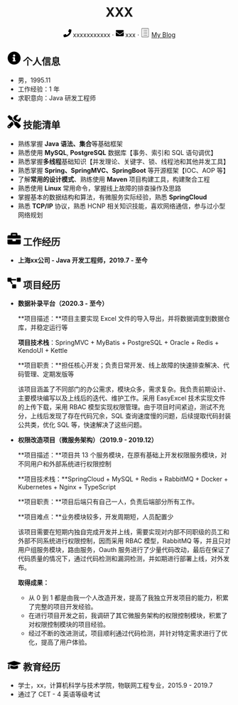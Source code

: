  <center>
     <h1>XXX</h1>
     <div>
         <span>
             <img src="assets/phone-solid.svg" width="18px">
             xxxxxxxxxxx
         </span>
         ·
         <span>
             <img src="assets/envelope-solid.svg" width="18px">
             xxx
         </span>
         ·
         <span>
             <img src="assets/note.svg" width="20px">
             <a href="https://sctwang.github.io/docsify/">My Blog</a>
         </span>
     </div>
 </center>

 ## <img src="assets/info-circle-solid.svg" width="30px"> 个人信息 

 - 男，1995.11
- 工作经验：1 年
 - 求职意向：Java 研发工程师

## <img src="assets/tools-solid.svg" width="30px"> 技能清单

- 熟练掌握 **Java 语法、集合**等基础框架
- 熟悉使用 **MySQL**, **PostgreSQL** 数据库【事务、索引和 SQL 语句调优】
- 熟悉掌握**多线程**基础知识【并发理论、关键字、锁、线程池和其他并发工具】
- 熟悉掌握  **Spring、SpringMVC、SpringBoot** 等开源框架【IOC、AOP 等】
- 了解**常用的设计模式**、熟练使用 **Maven** 项目构建工具，构建聚合工程
- 熟悉使用 **Linux** 常用命令，掌握线上故障的排查操作及思路
- 掌握基本的数据结构和算法，有微服务实际经验，熟悉 **SpringCloud** 
- 熟悉 **TCP/IP** 协议，熟悉 HCNP 相关知识技能，喜欢网络通信，参与过小型网络规划

## <img src="assets/briefcase-solid.svg" width="30px"> 工作经历

- **上海xx公司 - Java 开发工程师，2019.7 - 至今**

## <img src="assets/project-diagram-solid.svg" width="30px"> 项目经历

- **数据补录平台（2020.3 - 至今）**

  **项目描述：**项目主要实现 Excel 文件的导入导出，并将数据调度到数据仓库，并稳定运行等

  **项目技术栈**：SpringMVC + MyBatis + PostgreSQL + Oracle + Redis + KendoUI + Kettle
  
  **项目职责：**担任核心开发；负责日常开发、线上故障的快速排查解决、代码管理、定期发版等
  
  该项目涵盖了不同部门的办公需求，模块众多，需求复杂。我负责前期设计、主要模块编写以及上线后的迭代、维护工作。采用 EasyExcel 技术实现文件的上传下载，采用 RBAC 模型实现权限管理。由于项目时间紧迫，测试不充分，上线后发现了存在代码冗余，SQL 查询速度慢的问题，后续提取代码封装公共类，优化 SQL 等，快速解决了这些问题。
  
- **权限改造项目（微服务架构）（2019.9 - 2019.12）**

  **项目描述：**项目共 13 个服务模块，在原有基础上开发权限服务模块，对不同用户和外部系统进行权限控制

  **项目技术栈：**SpringCloud + MySQL + Redis + RabbitMQ + Docker + Kubernetes + Nginx + TypeScript

  **项目职责：**项目后端只有自己一人，负责后端部分所有工作。

  **项目难点：**业务模块较多，开发周期短，人员配置少

  该项目需要在短期内独自完成开发并上线，需要实现对内部不同职级的员工和外部不同系统进行权限控制，因而采用 RBAC 模型，RabbitMQ 等，并且只对用户组服务模块，路由服务，Oauth 服务进行了少量代码改动，最后在保证了代码质量的情况下，通过代码检测和漏洞检测，并如期进行部署上线，对外发布。

  **取得成果：**
  
  - 从 0 到 1 都是由我一个人改造开发，提高了我独立开发项目的能力，积累了完整的项目开发经验。
  - 在进行项目开发之前，我调研了其它微服务架构的权限控制模块，积累了对权限控制模块的项目经验。
  - 经过不断的改进测试，项目顺利通过代码检测，并针对特定需求进行了优化，提高了用户体验。


## <img src="assets/graduation-cap-solid.svg" width="30px"> 教育经历

- 学士，xx，计算机科学与技术学院，物联网工程专业，2015.9 - 2019.7
- 通过了 CET - 4 英语等级考试